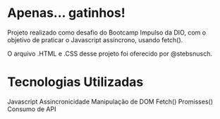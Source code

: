 # Apenas... gatinhos!

Projeto realizado como desafio do Bootcamp Impulso da DIO, com o objetivo de praticar o Javascript assíncrono, usando fetch().

O arquivo .HTML e .CSS desse projeto foi oferecido por @stebsnusch.

# Tecnologias Utilizadas

Javascript
  Assincronicidade
  Manipulação de DOM
  Fetch()
  Promisses()
Consumo de API

  

